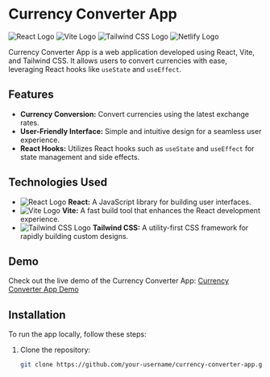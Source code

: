 # Currency Converter App

![React Logo](https://placekitten.com/100/100) ![Vite Logo](https://placekitten.com/100/100) ![Tailwind CSS Logo](https://placekitten.com/100/100) ![Netlify Logo](https://placekitten.com/100/100)

Currency Converter App is a web application developed using React, Vite, and Tailwind CSS. It allows users to convert currencies with ease, leveraging React hooks like `useState` and `useEffect`.

## Features

- **Currency Conversion:** Convert currencies using the latest exchange rates.
- **User-Friendly Interface:** Simple and intuitive design for a seamless user experience.
- **React Hooks:** Utilizes React hooks such as `useState` and `useEffect` for state management and side effects.

## Technologies Used

- ![React Logo](https://placekitten.com/50/50) **React:** A JavaScript library for building user interfaces.
- ![Vite Logo](https://placekitten.com/50/50) **Vite:** A fast build tool that enhances the React development experience.
- ![Tailwind CSS Logo](https://placekitten.com/50/50) **Tailwind CSS:** A utility-first CSS framework for rapidly building custom designs.
  
## Demo

Check out the live demo of the Currency Converter App: [Currency Converter App Demo](https://currency-conv-app-react.netlify.app/)

## Installation

To run the app locally, follow these steps:

1. Clone the repository:

   ```bash
   git clone https://github.com/your-username/currency-converter-app.git



